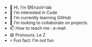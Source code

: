 - 👋 Hi, I’m @EnzoV-lab
- 👀 I’m interested in Code
- 🌱 I’m currently learning GitHub
- 💞️ I’m looking to collaborate on projects
- 📫 How to reach me : e-mail
- 😄 Pronouns: Le Z
- ⚡ Fun fact: I'm not fun

<!---
EnzoV-lab/EnzoV-lab is a ✨ special ✨ repository because its `README.md` (this file) appears on your GitHub profile.
You can click the Preview link to take a look at your changes.
--->
